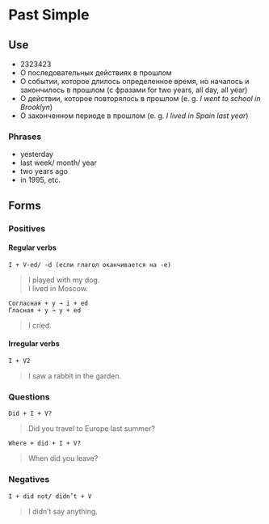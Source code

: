# Past Simple

## Use
* 2323423
* О последовательных действиях в прошлом
* О событии, которое длилось определенное время, но началось и закончилось в прошлом (с фразами for two years, all day, all year)
* О действии, которое повторялось в прошлом (e. g. _I went to school in Brooklyn_)
* О законченном периоде в прошлом (e. g. _I lived in Spain last year_)


### Phrases
* yesterday
* last week/ month/ year
* two years ago
* in 1995, etc.

## Forms

### Positives

#### Regular verbs
    I + V-ed/ -d (если глагол оканчивается на -е)
> I played with my dog.  
I lived in Moscow.

    Согласная + y → i + ed
    Гласная + y → y + ed
> I cried.

#### Irregular verbs
    I + V2
> I saw a rabbit in the garden.

### Questions
    Did + I + V?
> Did you travel to Europe last summer?

    Where + did + I + V?
> When did you leave?

### Negatives
    I + did not/ didn’t + V
> I didn’t say anything.
